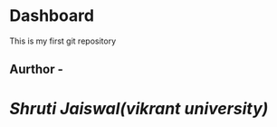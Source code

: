 # Dashboard
This is my first git repository
<br>
<h2>Aurthor -</h2><h1><i>Shruti Jaiswal(vikrant university)</i></h1>

